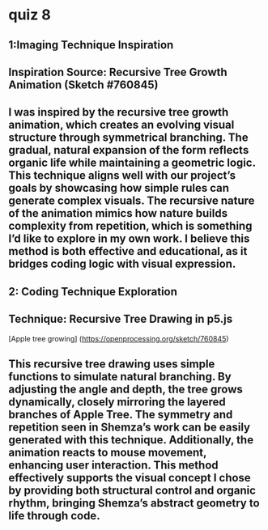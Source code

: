 # quiz 8

## 1:Imaging Technique Inspiration
## Inspiration Source: Recursive Tree Growth Animation (Sketch #760845)
## I was inspired by the recursive tree growth animation, which creates an evolving visual structure through symmetrical branching. The gradual, natural expansion of the form reflects organic life while maintaining a geometric logic. This technique aligns well with our project’s goals by showcasing how simple rules can generate complex visuals. The recursive nature of the animation mimics how nature builds complexity from repetition, which is something I’d like to explore in my own work. I believe this method is both effective and educational, as it bridges coding logic with visual expression.
## 2: Coding Technique Exploration
## Technique: Recursive Tree Drawing in p5.js
[Apple tree growing] (https://openprocessing.org/sketch/760845)
## This recursive tree drawing uses simple functions to simulate natural branching. By adjusting the angle and depth, the tree grows dynamically, closely mirroring the layered branches of Apple Tree. The symmetry and repetition seen in Shemza’s work can be easily generated with this technique. Additionally, the animation reacts to mouse movement, enhancing user interaction. This method effectively supports the visual concept I chose by providing both structural control and organic rhythm, bringing Shemza’s abstract geometry to life through code.

